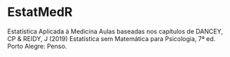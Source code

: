 # EstatMedR
Estatística Aplicada à Medicina 
Aulas baseadas nos capítulos de DANCEY, CP & REIDY, J (2019) Estatística sem Matemática para Psicologia, 7ª ed. Porto Alegre: Penso.
